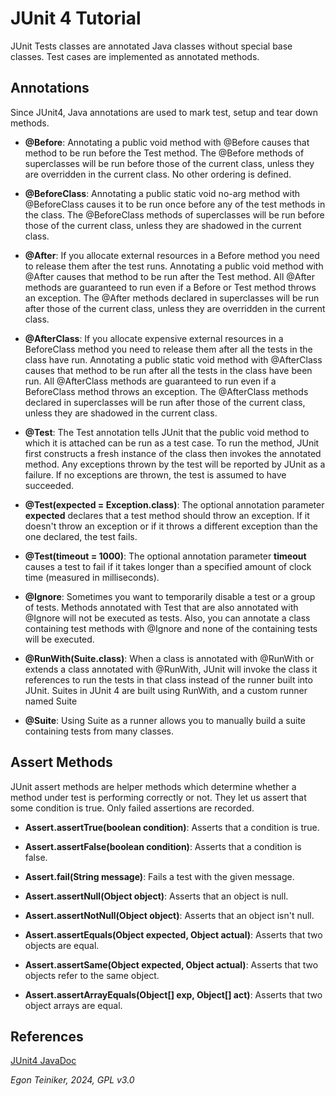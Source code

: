 # JUnit 4 Tutorial

JUnit Tests classes are annotated Java classes without special base classes.
Test cases are implemented as annotated methods.

## Annotations
Since JUnit4, Java annotations are used to mark test, setup and tear down methods.

* **@Before**: Annotating a public void method with @Before causes that method 
to be run before the Test method. 
The @Before methods of superclasses will be run before those of the current class, 
unless they are overridden in the current class. 
No other ordering is defined.

* **@BeforeClass**: Annotating a public static void no-arg method with @BeforeClass 
causes it to be run once before any of the test methods in the class. 
The @BeforeClass methods of superclasses will be run before those of the current 
class, unless they are shadowed in the current class.


* **@After**: If you allocate external resources in a Before method you need to 
release them after the test runs. Annotating a public void method with @After causes 
that method to be run after the Test method. 
All @After methods are guaranteed to run even if a Before or Test method throws an 
exception. 
The @After methods declared in superclasses will be run after those of the current 
class, unless they are overridden in the current class.

* **@AfterClass**: If you allocate expensive external resources in a BeforeClass 
method you need to release them after all the tests in the class have run. 
Annotating a public static void method with @AfterClass causes that method to be 
run after all the tests in the class have been run. 
All @AfterClass methods are guaranteed to run even if a BeforeClass method throws 
an exception. 
The @AfterClass methods declared in superclasses will be run after those of the 
current class, unless they are shadowed in the current class.


* **@Test**: The Test annotation tells JUnit that the public void method to 
which it is attached can be run as a test case. 
To run the method, JUnit first constructs a fresh instance of the class then 
invokes the annotated method. 
Any exceptions thrown by the test will be reported by JUnit as a failure. 
If no exceptions are thrown, the test is assumed to have succeeded.

  
* **@Test(expected = Exception.class)**: The optional annotation parameter **expected** declares 
that a test method should throw an exception.
If it doesn't throw an exception or if it throws a different exception than the one 
declared, the test fails.

* **@Test(timeout = 1000)**: The optional annotation parameter **timeout** causes 
a test to fail if it takes longer than a specified amount of clock time (measured in 
milliseconds).


* **@Ignore**: Sometimes you want to temporarily disable a test or a group of tests. 
Methods annotated with Test that are also annotated with @Ignore will not be executed 
as tests. 
Also, you can annotate a class containing test methods with @Ignore and none of the 
containing tests will be executed.


* **@RunWith(Suite.class)**: When a class is annotated with @RunWith or extends a class 
annotated with @RunWith, JUnit will invoke the class it references to run the tests 
in that class instead of the runner built into JUnit.
Suites in JUnit 4 are built using RunWith, and a custom runner named Suite

* **@Suite**: Using Suite as a runner allows you to manually build a suite containing 
tests from many classes. 


## Assert Methods
JUnit assert methods are helper methods which determine whether a method under test is 
performing correctly or not. 
They let us assert that some condition is true.  Only failed assertions are recorded.

* **Assert.assertTrue(boolean condition)**:
    Asserts that a condition is true.

* **Assert.assertFalse(boolean condition)**:
     Asserts that a condition is false.

* **Assert.fail(String message)**:
     Fails a test with the given message.
     
* **Assert.assertNull(Object object)**: 
      Asserts that an object is null.

* **Assert.assertNotNull(Object object)**:
    Asserts that an object isn't null.

* **Assert.assertEquals(Object expected, Object actual)**:
     Asserts that two objects are equal.

* **Assert.assertSame(Object expected, Object actual)**:
    Asserts that two objects refer to the same object. 

* **Assert.assertArrayEquals(Object[] exp, Object[] act)**:
    Asserts that two object arrays are equal.
    

## References

[JUnit4 JavaDoc](https://junit.org/junit4/javadoc/latest/index.html)


*Egon Teiniker, 2024, GPL v3.0*